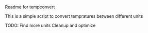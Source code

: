 Readme for tempconvert

This is a simple script to convert tempratures between different units





TODO:
Find more units
Cleanup and optimize
